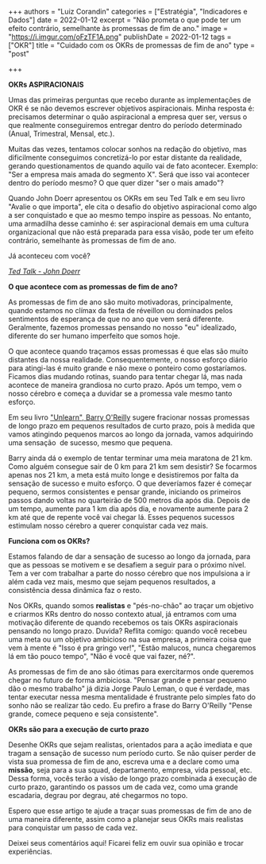 +++
authors = "Luiz Corandin"
categories = ["Estratégia", "Indicadores e Dados"]
date = 2022-01-12
excerpt = "Não prometa o que pode ter um efeito contrário, semelhante às promessas de fim de ano."
image = "https://i.imgur.com/oFzTF1A.png"
publishDate = 2022-01-12
tags = ["OKR"]
title = "Cuidado com os OKRs de promessas de fim de ano"
type = "post"

+++

**OKRs ASPIRACIONAIS**

Umas das primeiras perguntas que recebo durante as implementações de OKR é se não devemos escrever objetivos aspiracionais. Minha resposta é: precisamos determinar o quão aspiracional a empresa quer ser, versus o que realmente conseguiremos entregar dentro do período determinado (Anual, Trimestral, Mensal, etc.).

Muitas das vezes, tentamos colocar sonhos na redação do objetivo, mas dificilmente conseguimos concretizá-lo por estar distante da realidade, gerando questionamentos de quando aquilo vai de fato acontecer. Exemplo: "Ser a empresa mais amada do segmento X". Será que isso vai acontecer dentro do período mesmo? O que quer dizer "ser o mais amado"?

Quando John Doerr apresentou os OKRs em seu Ted Talk e em seu livro "Avalie o que importa", ele cita o desafio do objetivo aspiracional como algo a ser conquistado e que ao mesmo tempo inspire as pessoas. No entanto, uma armadilha desse caminho é: ser aspiracional demais em uma cultura organizacional que não está preparada para essa visão, pode ter um efeito contrário, semelhante às promessas de fim de ano.

Já aconteceu com você?

[_Ted Talk - John Doerr_](https://www.ted.com/talks/john_doerr_why_the_secret_to_success_is_setting_the_right_goals?language=pt-br)

**O que acontece com as promessas de fim de ano?**

As promessas de fim de ano são muito motivadoras, principalmente, quando estamos no clímax da festa de réveillon ou dominados pelos sentimentos de esperança de que no ano que vem será diferente. Geralmente, fazemos promessas pensando no nosso "eu" idealizado, diferente do ser humano imperfeito que somos hoje.

O que acontece quando traçamos essas promessas é que elas são muito distantes da nossa realidade. Consequentemente, o nosso esforço diário para atingi-las é muito grande e não mexe o ponteiro como gostaríamos. Ficamos dias mudando rotinas, suando para tentar chegar lá, mas nada acontece de maneira grandiosa no curto prazo. Após um tempo, vem o nosso cérebro e começa a duvidar se a promessa vale mesmo tanto esforço.

Em seu livro ["Unlearn", Barry O'Reilly](https://www.amazon.com.br/Unlearn-Success-Achieve-Extraordinary-Results/dp/1260143015) sugere fracionar nossas promessas de longo prazo em pequenos resultados de curto prazo, pois à medida que vamos atingindo pequenos marcos ao longo da jornada, vamos adquirindo uma sensação  de sucesso, mesmo que pequena.

Barry ainda dá o exemplo de tentar terminar uma meia maratona de 21 km. Como alguém consegue sair de 0 km para 21 km sem desistir? Se focarmos apenas nos 21 km, a meta está muito longe e desistiremos por falta da sensação de sucesso e muito esforço. O que deveríamos fazer é começar pequeno, sermos consistentes e pensar grande, iniciando os primeiros passos dando voltas no quarteirão de 500 metros dia após dia. Depois de um tempo, aumente para 1 km dia após dia, e novamente aumente para 2 km até que de repente você vai chegar lá. Esses pequenos sucessos estimulam nosso cérebro a querer conquistar cada vez mais.

**Funciona com os OKRs?**

Estamos falando de dar a sensação de sucesso ao longo da jornada, para que as pessoas se motivem e se desafiem a seguir para o próximo nível. Tem a ver com trabalhar a parte do nosso cérebro que nos impulsiona a ir além cada vez mais, mesmo que sejam pequenos resultados, a consistência dessa dinâmica faz o resto.

Nos OKRs, quando somos **realistas** e "pés-no-chão" ao traçar um objetivo e criarmos KRs dentro do nosso contexto atual, já entramos com uma motivação diferente de quando recebemos os tais OKRs aspiracionais pensando no longo prazo. Duvida? Reflita comigo: quando você recebeu uma meta ou um objetivo ambicioso na sua empresa, a primeira coisa que vem à mente é "Isso é pra gringo ver!", "Estão malucos, nunca chegaremos lá em tão pouco tempo", "Não é você que vai fazer, né?".

As promessas de fim de ano são ótimas para exercitarmos onde queremos chegar no futuro de forma ambiciosa. "Pensar grande e pensar pequeno dão o mesmo trabalho" já dizia Jorge Paulo Leman, o que é verdade, mas tentar executar nessa mesma mentalidade é frustrante pelo simples fato do sonho não se realizar tão cedo. Eu prefiro a frase do Barry O'Reilly "Pense grande, comece pequeno e seja consistente".

**OKRs são para a execução de curto prazo**

Desenhe OKRs que sejam realistas, orientados para a ação imediata e que tragam a sensação de sucesso num período curto. Se não quiser perder de vista sua promessa de fim de ano, escreva uma e a declare como uma **missão**, seja para a sua squad, departamento, empresa, vida pessoal, etc. Dessa forma, vocês terão a visão de longo prazo combinada á execução de curto prazo, garantindo os passos um de cada vez, como uma grande escadaria, degrau por degrau, até chegarmos no topo.

Espero que esse artigo te ajude a traçar suas promessas de fim de ano de uma maneira diferente, assim como a planejar seus OKRs mais realistas para conquistar um passo de cada vez.

Deixei seus comentários aqui! Ficarei feliz em ouvir sua opinião e trocar experiências.